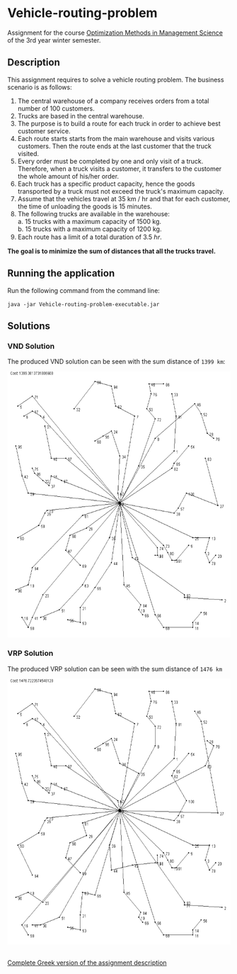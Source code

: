 # Vehicle-routing-problem
Assignment for the course [Optimization Methods in Management Science](https://www.dept.aueb.gr/en/dmst/content/optimization-methods-management-science) of the 3rd year winter semester.

## Description
This assignment requires to solve a vehicle routing problem. The business scenario is as follows:
1. The central warehouse of a company receives orders from a total number of 100 customers.
2. Trucks are based in the central warehouse.
3. The purpose is to build a route for each truck in order to achieve best customer service.
4. Each route starts starts from the main warehouse and visits various customers. Then the route ends at the last customer that the truck visited.
5. Every order must be completed by one and only visit of a truck. Therefore, when a truck visits a customer, it transfers to the customer the whole amount of his/her order.
6. Each truck has a specific product capacity, hence the goods transported by a truck must not exceed the truck's maximum capacity.
7. Assume that the vehicles travel at 35 km / hr and that for each customer, the time of unloading the goods is 15 minutes.
8. The following trucks are available in the warehouse:  
a. 15 trucks with a maximum capacity of 1500 kg.  
b. 15 trucks with a maximum capacity of 1200 kg.
9. Each route has a limit of a total duration of 3.5 ℎ𝑟.

<b> The goal is to minimize the sum of distances that all the trucks travel. </b>

## Running the application
Run the following command from the command line:

    java -jar Vehicle-routing-problem-executable.jar

## Solutions
### VND Solution
The produced VND solution can be seen with the sum distance of `1399 km`:

<img src="https://github.com/stef4k/Vehicle-routing-problem/blob/main/images/VND%20end%20solution.png" width="600" height="600" />

### VRP Solution
The produced VRP solution can be seen with the sum distance of `1476 km`

<img src="https://github.com/stef4k/Vehicle-routing-problem/blob/main/images/VRP%20end%20solution.png" width="600" height="600" />


##
[Complete Greek version of the assignment description](https://github.com/stef4k/Vehicle-routing-problem/blob/main/Greek%20Assignment%20Description.pdf)
